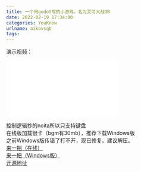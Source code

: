 ```yaml
---
title: 一个用godot写的小游戏，名为艾可大战QB
date: 2022-02-19 17:34:00
categories: YouKnow
urlname: aikovsqb
tags:
---
```

演示视频：  
<iframe src="//player.bilibili.com/player.html?aid=636718382&bvid=BV1gb4y1t7Dt&cid=512405815&page=1" scrolling="no" border="0" frameborder="no" framespacing="0" allowfullscreen="true"> </iframe>  

控制逻辑抄的noita所以只支持键盘  
在线版加载很卡（bgm有30mb），推荐下载Windows版  
之前Windows版传错了打不开，现已修复。建议解压。  
[来一把（在线）](../../aikovsqb/magic.html)  
[来一把（Windows版）](https://wwi.lanzoup.com/ibGZ500c44lc)  
[开源地址](https://gitlab.com/zhufengning/magic_aiko_godot)  
